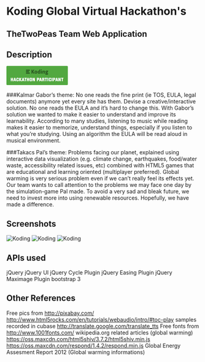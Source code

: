 # Koding Global Virtual Hackathon's
## TheTwoPeas Team Web Application

## Description

[![Koding Hackathon](/css/badge.png?raw=true "Koding Hackathon")](https://koding.com/Hackathon)

###Kalmar Gabor’s theme:
No one reads the fine print (ie TOS, EULA, legal documents) anymore yet every site has them. Devise a creative/interactive solution.
No one reads the EULA and it’s hard to change this. With Gabor’s solution we wanted to make it easier to understand and improve its learnability.
According to many studies, listening to music while reading makes it easier to memorize, understand things, especially if you listen to what you’re studying.
Using an algorithm the EULA will be read aloud in musical environment.

###Takacs Pal’s theme:
Problems facing our planet, explained using interactive data visualization (e.g. climate change, earthquakes, food/water waste, accessibility related issues, etc) combined with HTML5 games that are educational and learning oriented (multiplayer preferred).
Global warming is very serious problem even if we can’t really feel its effects yet. Our team wants to call attention to the problems we may face one day by the simulation-game Pal made. To avoid a very sad and bleak future, we need to invest more into using renewable resources.
Hopefully, we have made a difference.

## Screenshots

![Koding](http://chino.hu/cover1.jpg "Koding")
![Koding](http://chino.hu/cover2.jpg "Koding")
![Koding](http://chino.hu/cover3.jpg "Koding")

## APIs used
jQuery
jQuery UI
jQuery Cycle Plugin
jQuery Easing Plugin
jQuery Maximage Plugin
bootstrap 3

## Other References
Free pics from http://pixabay.com/
http://www.html5rocks.com/en/tutorials/webaudio/intro/#toc-play
samples recorded in cubase
http://translate.google.com/translate_tts
Free fonts from http://www.1001fonts.com/
wikipedia.org related articles (global warming)
https://oss.maxcdn.com/html5shiv/3.7.2/html5shiv.min.js
https://oss.maxcdn.com/respond/1.4.2/respond.min.js
Global Energy Assesment Report 2012 (Global warming informations)





